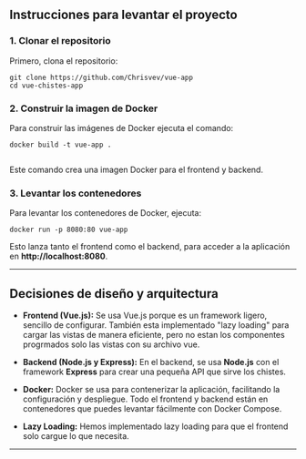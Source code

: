 ## Instrucciones para levantar el proyecto


### 1. Clonar el repositorio

Primero, clona el repositorio:

```
git clone https://github.com/Chrisvev/vue-app
cd vue-chistes-app

```

### 2. Construir la imagen de Docker

Para construir las imágenes de Docker ejecuta el comando:

```
docker build -t vue-app .


```

Este comando crea una imagen Docker para el frontend y backend.

### 3. Levantar los contenedores

Para levantar los contenedores de Docker, ejecuta:

```
docker run -p 8080:80 vue-app
```

Esto lanza tanto el frontend como el backend, para acceder a la aplicación en **http://localhost:8080**.

---


## Decisiones de diseño y arquitectura

- **Frontend (Vue.js):** Se usa Vue.js porque es un framework ligero, sencillo de configurar. 
También esta implementado "lazy loading" para cargar las vistas de manera eficiente, pero no estan los componentes progrmados solo las vistas con su archivo vue.

- **Backend (Node.js y Express):** En el backend, se usa **Node.js** con el framework **Express** para crear una pequeña API que sirve los chistes.

- **Docker:** Docker se usa para contenerizar la aplicación, facilitando la configuración y despliegue. Todo el frontend y backend están en contenedores que puedes levantar fácilmente con Docker Compose.

- **Lazy Loading:** Hemos implementado lazy loading para que el frontend solo cargue lo que necesita.
---

